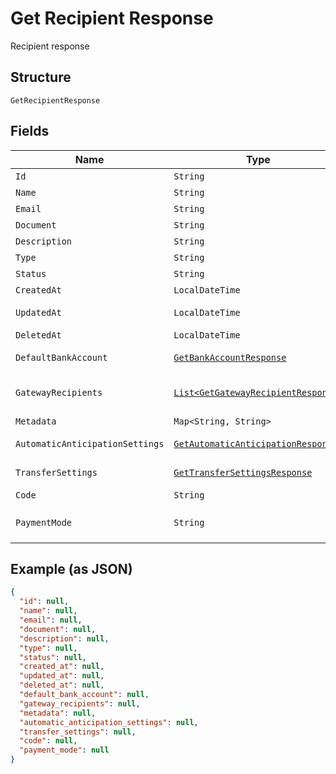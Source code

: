 
# Get Recipient Response

Recipient response

## Structure

`GetRecipientResponse`

## Fields

| Name | Type | Tags | Description | Getter | Setter |
|  --- | --- | --- | --- | --- | --- |
| `Id` | `String` | Optional | Id | String getId() | setId(String id) |
| `Name` | `String` | Optional | Name | String getName() | setName(String name) |
| `Email` | `String` | Optional | Email | String getEmail() | setEmail(String email) |
| `Document` | `String` | Optional | Document | String getDocument() | setDocument(String document) |
| `Description` | `String` | Optional | Description | String getDescription() | setDescription(String description) |
| `Type` | `String` | Optional | Type | String getType() | setType(String type) |
| `Status` | `String` | Optional | Status | String getStatus() | setStatus(String status) |
| `CreatedAt` | `LocalDateTime` | Optional | Creation date | LocalDateTime getCreatedAt() | setCreatedAt(LocalDateTime createdAt) |
| `UpdatedAt` | `LocalDateTime` | Optional | Last update date | LocalDateTime getUpdatedAt() | setUpdatedAt(LocalDateTime updatedAt) |
| `DeletedAt` | `LocalDateTime` | Optional | Deletion date | LocalDateTime getDeletedAt() | setDeletedAt(LocalDateTime deletedAt) |
| `DefaultBankAccount` | [`GetBankAccountResponse`](../../doc/models/get-bank-account-response.md) | Optional | Default bank account | GetBankAccountResponse getDefaultBankAccount() | setDefaultBankAccount(GetBankAccountResponse defaultBankAccount) |
| `GatewayRecipients` | [`List<GetGatewayRecipientResponse>`](../../doc/models/get-gateway-recipient-response.md) | Optional | Info about the recipient on the gateway | List<GetGatewayRecipientResponse> getGatewayRecipients() | setGatewayRecipients(List<GetGatewayRecipientResponse> gatewayRecipients) |
| `Metadata` | `Map<String, String>` | Optional | Metadata | Map<String, String> getMetadata() | setMetadata(Map<String, String> metadata) |
| `AutomaticAnticipationSettings` | [`GetAutomaticAnticipationResponse`](../../doc/models/get-automatic-anticipation-response.md) | Optional | - | GetAutomaticAnticipationResponse getAutomaticAnticipationSettings() | setAutomaticAnticipationSettings(GetAutomaticAnticipationResponse automaticAnticipationSettings) |
| `TransferSettings` | [`GetTransferSettingsResponse`](../../doc/models/get-transfer-settings-response.md) | Optional | - | GetTransferSettingsResponse getTransferSettings() | setTransferSettings(GetTransferSettingsResponse transferSettings) |
| `Code` | `String` | Optional | Recipient code | String getCode() | setCode(String code) |
| `PaymentMode` | `String` | Optional | Payment mode<br>**Default**: `"bank_transfer"` | String getPaymentMode() | setPaymentMode(String paymentMode) |

## Example (as JSON)

```json
{
  "id": null,
  "name": null,
  "email": null,
  "document": null,
  "description": null,
  "type": null,
  "status": null,
  "created_at": null,
  "updated_at": null,
  "deleted_at": null,
  "default_bank_account": null,
  "gateway_recipients": null,
  "metadata": null,
  "automatic_anticipation_settings": null,
  "transfer_settings": null,
  "code": null,
  "payment_mode": null
}
```

